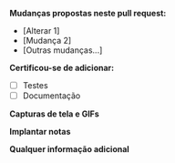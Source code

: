 **Mudanças propostas neste pull request:**

- [Alterar 1]
- [Mudança 2]
- [Outras mudanças...]

**Certificou-se de adicionar:**

- [ ] Testes
- [ ] Documentação

**Capturas de tela e GIFs**

<!-- [Insira captura de tela ou GIFs do comportamento antigo e novo] -->

**Implantar notas**

<!-- [Coloque as alterações necessárias para implantar (como migrações de banco de dados)] -->

**Qualquer informação adicional**
